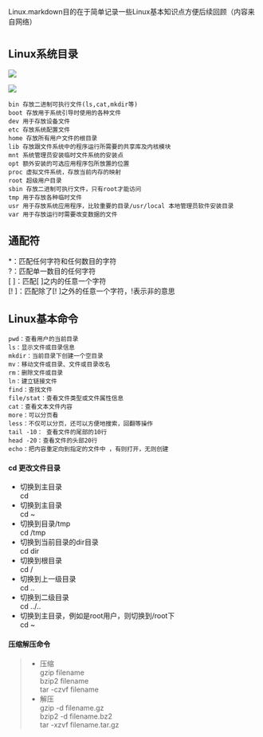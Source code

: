 Linux.markdown目的在于简单记录一些Linux基本知识点方便后续回顾（内容来自网络）
#
##  Linux系统目录


<img src="https://pic2.zhimg.com/v2-1f6cdbc3e0765ae8484624eaa2a08ab9_r.jpg">

![](https://pic2.zhimg.com/v2-1f6cdbc3e0765ae8484624eaa2a08ab9_r.jpg)

```
bin 存放二进制可执行文件(ls,cat,mkdir等)
boot 存放用于系统引导时使用的各种文件
dev 用于存放设备文件
etc 存放系统配置文件
home 存放所有用户文件的根目录
lib 存放跟文件系统中的程序运行所需要的共享库及内核模块
mnt 系统管理员安装临时文件系统的安装点
opt 额外安装的可选应用程序包所放置的位置
proc 虚拟文件系统，存放当前内存的映射
root 超级用户目录
sbin 存放二进制可执行文件，只有root才能访问
tmp 用于存放各种临时文件
usr 用于存放系统应用程序，比较重要的目录/usr/local 本地管理员软件安装目录
var 用于存放运行时需要改变数据的文件
```
##  通配符

*：匹配任何字符和任何数目的字符  
?：匹配单一数目的任何字符  
[ ]：匹配[ ]之内的任意一个字符  
[! ]：匹配除了[! ]之外的任意一个字符，!表示非的意思  

##  Linux基本命令

```
pwd：查看用户的当前目录
ls：显示文件或目录信息
mkdir：当前目录下创建一个空目录
mv：移动文件或目录、文件或目录改名
rm：删除文件或目录
ln：建立链接文件 
find：查找文件
file/stat：查看文件类型或文件属性信息
cat：查看文本文件内容
more：可以分页看
less：不仅可以分页，还可以方便地搜索，回翻等操作
tail -10： 查看文件的尾部的10行
head -20：查看文件的头部20行
echo：把内容重定向到指定的文件中 ，有则打开，无则创建
```

#### cd 更改文件目录
- 切换到主目录  
cd  
- 切换到主目录  
cd ~  
-  切换到目录/tmp  
cd /tmp  
- 切换到当前目录的dir目录  
cd dir  
- 切换到根目录  
cd /  
- 切换到上一级目录  
cd ..  
- 切换到二级目录  
cd ../..  
- 切换到主目录，例如是root用户，则切换到/root下  
cd ~  

#### 压缩解压命令


> * 压缩  
gzip filename  
bzip2 filename  
tar -czvf filename  
> * 解压  
> gzip -d filename.gz  
bzip2 -d filename.bz2  
tar -xzvf filename.tar.gz  



